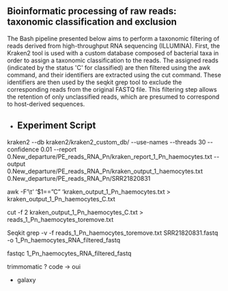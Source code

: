## Bioinformatic processing of raw reads: taxonomic classification and exclusion

The Bash pipeline presented below aims to perform a taxonomic filtering of reads derived from high-throughput RNA sequencing (ILLUMINA). First, the Kraken2 tool is used with a custom database composed of bacterial taxa in order to assign a taxonomic classification to the reads. The assigned reads (indicated by the status 'C' for classified) are then filtered using the awk command, and their identifiers are extracted using the cut command. These identifiers are then used by the seqkit grep tool to exclude the corresponding reads from the original FASTQ file. This filtering step allows the retention of only unclassified reads, which are presumed to correspond to host-derived sequences.
* Experiment Script
  --
kraken2 --db kraken2/kraken2_custom_db/ --use-names --threads 30 --confidence 0.01 --report 0.New_departure/PE_reads_RNA_Pn/kraken_report_1_Pn_haemocytes.txt --output 0.New_departure/PE_reads_RNA_Pn/kraken_output_1_haemocytes.txt 0.New_departure/PE_reads_RNA_Pn/SRR21820831

awk -F’\t’ ‘$1==”C” ‘kraken_output_1_Pn_haemocytes.txt > kraken_output_1_Pn_haemocytes_C.txt

cut -f 2 kraken_output_1_Pn_haemocytes_C.txt > reads_1_Pn_haemocytes_toremove.txt

Seqkit grep -v -f reads_1_Pn_haemocytes_toremove.txt SRR21820831.fastq -o 1_Pn_haemocytes_RNA_filtered_fastq

fastqc 1_Pn_haemocytes_RNA_filtered_fastq

trimmomatic ? code  -> oui

* galaxy 

